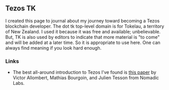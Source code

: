 ## Tezos TK

I created this page to journal about my journey toward becoming a Tezos blockchain developer. The dot tk top-level domain is for Tokelau, a territory of New Zealand. I used it because it was free and available; unbelievable. But, TK is also used by editors to indicate that more material is "to come" and will be added at a later time. So it is appropriate to use here. One can always find meaning if you look hard enough.

### Links

* The best all-around introduction to Tezos I've found is [this paper](https://arxiv.org/pdf/1909.08458.pdf) by Victor Allombert, Mathias Bourgoin, and Julien Tesson from Nomadic Labs.
